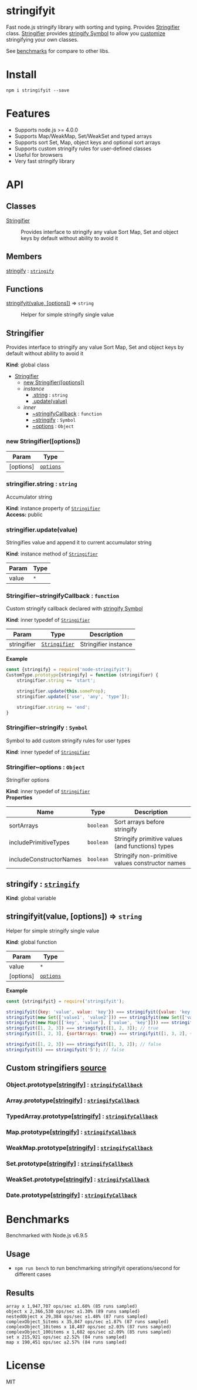 # stringifyit
Fast node.js stringify library with sorting and typing. Provides [Stringifier](#Stringifier) class. [Stringifier](#Stringifier) provides [stringify Symbol](#stringifierstringify--symbol) to allow you [customize](#stringifierstringifycallback--function) stringifying your own classes.

See [benchmarks](#benchmarks) for compare to other libs.

# Install
`npm i stringifyit --save`

# Features

- Supports node.js >= 4.0.0
- Supports Map/WeakMap, Set/WeakSet and typed arrays
- Supports sort Set, Map, object keys and optional sort arrays
- Supports custom stringify rules for user-defined classes
- Useful for browsers
- Very fast stringify library

# API

## Classes

<dl>
<dt><a href="#Stringifier">Stringifier</a></dt>
<dd><p>Provides interface to stringify any value
Sort Map, Set and object keys by default without ability to avoid it</p>
</dd>
</dl>

## Members

<dl>
<dt><a href="#stringify">stringify</a> : <code><a href="#Stringifier..stringify">stringify</a></code></dt>
<dd></dd>
</dl>

## Functions

<dl>
<dt><a href="#stringifyit">stringifyit(value, [options])</a> ⇒ <code>string</code></dt>
<dd><p>Helper for simple stringify single value</p>
</dd>
</dl>

<a name="Stringifier"></a>

## Stringifier
Provides interface to stringify any value
Sort Map, Set and object keys by default without ability to avoid it

**Kind**: global class  

* [Stringifier](#Stringifier)
    * [new Stringifier([options])](#new_Stringifier_new)
    * _instance_
        * [.string](#Stringifier+string) : <code>string</code>
        * [.update(value)](#Stringifier+update)
    * _inner_
        * [~stringifyCallback](#Stringifier..stringifyCallback) : <code>function</code>
        * [~stringify](#Stringifier..stringify) : <code>Symbol</code>
        * [~options](#Stringifier..options) : <code>Object</code>

<a name="new_Stringifier_new"></a>

### new Stringifier([options])

| Param | Type |
| --- | --- |
| [options] | <code>[options](#Stringifier..options)</code> | 

<a name="Stringifier+string"></a>

### stringifier.string : <code>string</code>
Accumulator string

**Kind**: instance property of <code>[Stringifier](#Stringifier)</code>  
**Access:** public  
<a name="Stringifier+update"></a>

### stringifier.update(value)
Stringifies value and append it to current accumulator string

**Kind**: instance method of <code>[Stringifier](#Stringifier)</code>  

| Param | Type |
| --- | --- |
| value | <code>\*</code> | 

<a name="Stringifier..stringifyCallback"></a>

### Stringifier~stringifyCallback : <code>function</code>
Custom stringify callback declared with [stringify Symbol](#Stringifier..stringify)

**Kind**: inner typedef of <code>[Stringifier](#Stringifier)</code>  

| Param | Type | Description |
| --- | --- | --- |
| stringifier | <code>[Stringifier](#Stringifier)</code> | Stringifier instance |

**Example**  
```js
const {stringify} = require('node-stringifyit');
CustomType.prototype[stringify] = function (stringifier) {
    stringifier.string += 'start';

    stringifier.update(this.someProp);
    stringifier.update(['use', 'any', 'type']);

    stringifier.string += 'end';
}
```
<a name="Stringifier..stringify"></a>

### Stringifier~stringify : <code>Symbol</code>
Symbol to add custom stringify rules for user types

**Kind**: inner typedef of <code>[Stringifier](#Stringifier)</code>  
<a name="Stringifier..options"></a>

### Stringifier~options : <code>Object</code>
Stringifier options

**Kind**: inner typedef of <code>[Stringifier](#Stringifier)</code>  
**Properties**

| Name | Type | Description |
| --- | --- | --- |
| sortArrays | <code>boolean</code> | Sort arrays before stringify |
| includePrimitiveTypes | <code>boolean</code> | Stringify primitive values (and functions) types |
| includeConstructorNames | <code>boolean</code> | Stringify non-primitive values constructor names |

<a name="stringify"></a>

## stringify : <code>[stringify](#Stringifier..stringify)</code>
**Kind**: global variable  
<a name="stringifyit"></a>

## stringifyit(value, [options]) ⇒ <code>string</code>
Helper for simple stringify single value

**Kind**: global function  

| Param | Type |
| --- | --- |
| value | <code>\*</code> | 
| [options] | <code>[options](#Stringifier..options)</code> | 

**Example**  
```js
const {stringifyit} = require('stringifyit');

stringifyit({key: 'value', value: 'key'}) === stringifyit({value: 'key', key: 'value'}); // true
stringifyit(new Set(['value1', 'value2'])) === stringifyit(new Set(['value2', 'value1'])); // true
stringifyit(new Map([['key', 'value'], ['value', 'key']])) === stringifyit(new Map([['value', 'key'], ['key', 'value']])); // true
stringifyit([1, 2, 3]) === stringifyit([1, 2, 3]); // true
stringifyit([1, 2, 3], {sortArrays: true}) === stringifyit([1, 3, 2], {sortArrays: true}); // true

stringifyit([1, 2, 3]) === stringifyit([1, 3, 2]); // false
stringifyit(5) === stringifyit('5'); // false
```

## Custom stringifiers [source](stringifiers)

### Object.prototype[[stringify](#Stringifier..stringify)] : <code>[stringifyCallback](#Stringifier..stringifyCallback)</code>
### Array.prototype[[stringify](#Stringifier..stringify)] : <code>[stringifyCallback](#Stringifier..stringifyCallback)</code>
### TypedArray.prototype[[stringify](#Stringifier..stringify)] : <code>[stringifyCallback](#Stringifier..stringifyCallback)</code>
### Map.prototype[[stringify](#Stringifier..stringify)] : <code>[stringifyCallback](#Stringifier..stringifyCallback)</code>
### WeakMap.prototype[[stringify](#Stringifier..stringify)] : <code>[stringifyCallback](#Stringifier..stringifyCallback)</code>
### Set.prototype[[stringify](#Stringifier..stringify)] : <code>[stringifyCallback](#Stringifier..stringifyCallback)</code>
### WeakSet.prototype[[stringify](#Stringifier..stringify)] : <code>[stringifyCallback](#Stringifier..stringifyCallback)</code>
### Date.prototype[[stringify](#Stringifier..stringify)] : <code>[stringifyCallback](#Stringifier..stringifyCallback)</code>

# Benchmarks

Benchmarked with Node.js v6.9.5

## Usage

* `npm run bench` to run benchmarking stringifyit operations/second for different cases

## Results

```
array x 1,947,707 ops/sec ±1.60% (85 runs sampled)
object x 2,366,530 ops/sec ±1.30% (89 runs sampled)
nestedObject x 29,384 ops/sec ±1.48% (87 runs sampled)
complexObject_5items x 35,847 ops/sec ±1.87% (87 runs sampled)
complexObject_10items x 18,407 ops/sec ±2.03% (87 runs sampled)
complexObject_100items x 1,682 ops/sec ±2.09% (85 runs sampled)
set x 215,921 ops/sec ±2.52% (84 runs sampled)
map x 190,451 ops/sec ±2.57% (84 runs sampled)
```


# License
MIT

